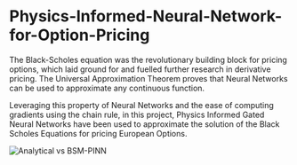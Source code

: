 # Physics-Informed-Neural-Network-for-Option-Pricing
The Black-Scholes equation was the revolutionary building block for pricing options, which laid ground for and fuelled further research in derivative pricing. The Universal Approximation Theorem proves that Neural Networks can be used to approximate any continuous function. 

Leveraging this property of Neural Networks and the ease of computing gradients using the chain rule, in this project, Physics Informed Gated Neural Networks have been used to approximate the solution of the Black Scholes Equations for pricing European Options. 

![Analytical vs BSM-PINN](https://github.com/user-attachments/assets/95e64a7c-25a6-4d83-91c2-8a2847eadd4a)
